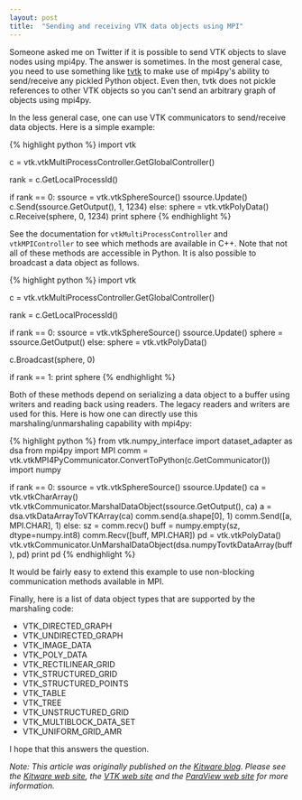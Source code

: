 ```yaml
---
layout: post
title:  "Sending and receiving VTK data objects using MPI"
---
```


Someone asked me on Twitter if it is possible to send VTK objects to slave nodes using mpi4py. The
answer is sometimes. In the most general case, you need to use something like
[tvtk](http://docs.enthought.com/mayavi/tvtk/) to make use of mpi4py's ability to send/receive any
pickled Python object. Even then, tvtk does not pickle references to other VTK objects so you can't
send an arbitrary graph of objects using mpi4py.

In the less general case, one can use VTK communicators to send/receive data objects. Here is a
simple example:

{% highlight python %}
import vtk

c = vtk.vtkMultiProcessController.GetGlobalController()

rank = c.GetLocalProcessId()

if rank == 0:
    ssource = vtk.vtkSphereSource()
    ssource.Update()
    c.Send(ssource.GetOutput(), 1, 1234)
else:
    sphere = vtk.vtkPolyData()
    c.Receive(sphere, 0, 1234)
    print sphere
{% endhighlight %}

See the documentation for `vtkMultiProcessController` and `vtkMPIController` to see which methods
are available in C++. Note that not all of these methods are accessible in Python. It is also
possible to broadcast a data object as follows.

{% highlight python %}
import vtk

c = vtk.vtkMultiProcessController.GetGlobalController()

rank = c.GetLocalProcessId()

if rank == 0:
    ssource = vtk.vtkSphereSource()
    ssource.Update()
    sphere = ssource.GetOutput()
else:
    sphere = vtk.vtkPolyData()

c.Broadcast(sphere, 0)

if rank == 1:
    print sphere
{% endhighlight %}

Both of these methods depend on serializing a data object to a buffer using writers and reading
back using readers. The legacy readers and writers are used for this. Here is how one can
directly use this marshaling/unmarshaling capability with mpi4py:

{% highlight python %}
from vtk.numpy_interface import dataset_adapter as dsa
from mpi4py import MPI
comm = vtk.vtkMPI4PyCommunicator.ConvertToPython(c.GetCommunicator())
import numpy

if rank == 0:
    ssource = vtk.vtkSphereSource()
    ssource.Update()
    ca = vtk.vtkCharArray()
    vtk.vtkCommunicator.MarshalDataObject(ssource.GetOutput(), ca)
    a = dsa.vtkDataArrayToVTKArray(ca)
    comm.send(a.shape[0], 1)
    comm.Send([a, MPI.CHAR], 1)
else:
    sz = comm.recv()
    buff = numpy.empty(sz, dtype=numpy.int8)
    comm.Recv([buff, MPI.CHAR])
    pd = vtk.vtkPolyData()
    vtk.vtkCommunicator.UnMarshalDataObject(dsa.numpyTovtkDataArray(buff), pd)
    print pd
{% endhighlight %}

It would be fairly easy to extend this example to use non-blocking communication methods
available in MPI.

Finally, here is a list of data object types that are supported by the marshaling code:

* VTK_DIRECTED_GRAPH
* VTK_UNDIRECTED_GRAPH
* VTK_IMAGE_DATA
* VTK_POLY_DATA
* VTK_RECTILINEAR_GRID
* VTK_STRUCTURED_GRID
* VTK_STRUCTURED_POINTS
* VTK_TABLE
* VTK_TREE
* VTK_UNSTRUCTURED_GRID
* VTK_MULTIBLOCK_DATA_SET
* VTK_UNIFORM_GRID_AMR

I hope that this answers the question.

_Note: This article was originally published on the [Kitware blog](http://www.kitware.com/blog/home/post/721).
Please see the [Kitware web site](http://www.kitware.com), the [VTK web site](http://www.vtk.org) and the
[ParaView web site](http://www.paraview.org) for more information._

